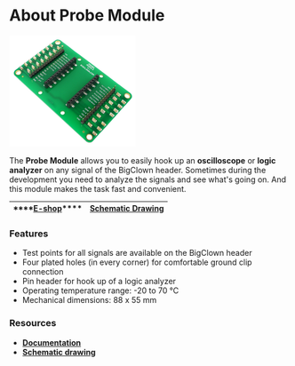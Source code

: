 # About Probe Module

![](../.gitbook/assets/_basics_module-overview_probe-module.png)

The **Probe Module** allows you to easily hook up an **oscilloscope** or **logic analyzer** on any signal of the BigClown header. Sometimes during the development you need to analyze the signals and see what's going on. And this module makes the task fast and convenient.

| \*\*\*\*[**E-shop**](https://shop.bigclown.com/probe-module)\*\*\*\* | [**Schematic Drawing**](https://github.com/bigclownlabs/bc-hardware/tree/master/out/bc-module-probe) |
| :---: | :---: |


### Features <a id="features"></a>

* Test points for all signals are available on the BigClown header
* Four plated holes \(in every corner\) for comfortable ground clip connection
* Pin header for hook up of a logic analyzer
* Operating temperature range: -20 to 70 °C
* Mechanical dimensions: 88 x 55 mm

### Resources <a id="resources"></a>

* [**Documentation**](https://www.bigclown.com/doc/hardware/about-probe-module/)
* [**Schematic drawing**](https://github.com/bigclownlabs/bc-hardware/tree/master/out/bc-module-probe)

